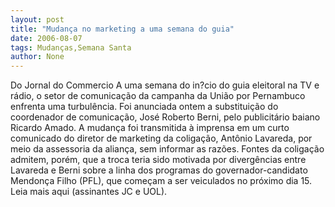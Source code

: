 ```yaml
---
layout: post
title: "Mudança no marketing a uma semana do guia"
date: 2006-08-07
tags: Mudanças,Semana Santa
author: None
---
```

Do Jornal do Commercio
A uma semana do in?cio do guia eleitoral na TV e rádio, o setor de comunicação da campanha da União por Pernambuco enfrenta uma turbulência. 
Foi anunciada ontem a substituição do coordenador de comunicação, José Roberto Berni, pelo publicitário baiano Ricardo Amado. 
A mudança foi transmitida à imprensa em um curto comunicado do diretor de marketing da coligação, Antônio Lavareda, por meio da assessoria da aliança, sem informar as razões. 
Fontes da coligação admitem, porém, que a troca teria sido motivada por divergências entre Lavareda e Berni sobre a linha dos programas do governador-candidato Mendonça Filho (PFL), que começam a ser veiculados no próximo dia 15.
Leia mais aqui (assinantes JC e UOL). 